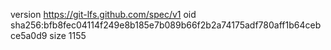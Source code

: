 version https://git-lfs.github.com/spec/v1
oid sha256:bfb8fec04114f249e8b185e7b089b66f2b2a74175adf780aff1b64cebce5a0d9
size 1155
